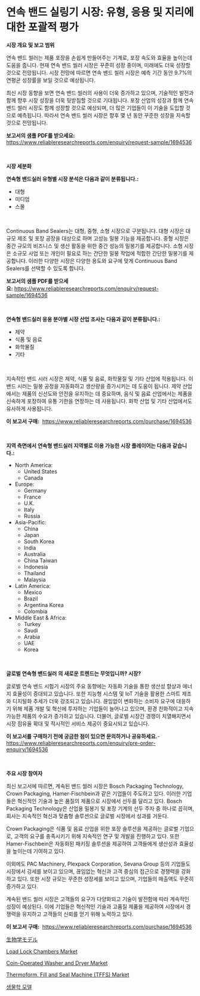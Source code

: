 <p><h1>연속 밴드 실링기 시장: 유형, 응용 및 지리에 대한 포괄적 평가</h1></p><p><strong>시장 개요 및 보고 범위</strong></p>
<p><p>연속 밴드 씰러는 제품 포장을 손쉽게 만들어주는 기계로, 포장 속도와 효율을 높이는데 도움을 줍니다. 현재 연속 밴드 씰러 시장은 꾸준히 성장 중이며, 미래에도 더욱 성장할 것으로 전망됩니다. 시장 전망에 따르면 연속 밴드 씰러 시장은 예측 기간 동안 9.7%의 연평균 성장률을 보일 것으로 예상됩니다.</p><p>최신 시장 동향을 보면 연속 밴드 씰러의 사용이 더욱 증가하고 있으며, 기술적인 발전과 함께 향후 시장 성장을 더욱 뒷받침할 것으로 기대됩니다. 포장 산업의 성장과 함께 연속 밴드 씰러 시장도 함께 성장할 것으로 예상되며, 더 많은 기업들이 이 기술을 도입할 것으로 예측됩니다. 따라서 연속 밴드 씰러 시장은 향후 몇 년 동안 꾸준한 성장을 지속할 것으로 전망됩니다.</p></p>
<p><strong>보고서의 샘플 PDF를 받으세요:</strong> <a href="https://www.reliableresearchreports.com/enquiry/request-sample/1694536">https://www.reliableresearchreports.com/enquiry/request-sample/1694536</a></p>
<p>&nbsp;</p>
<p><strong>시장 세분화</strong></p>
<p><strong>연속형 밴드실러 유형별 시장 분석은 다음과 같이 분류됩니다.:</strong></p>
<p><ul><li>대형</li><li>미디엄</li><li>스몰</li></ul></p>
<p>&nbsp;</p>
<p><p>Continuous Band Sealers는 대형, 중형, 소형 시장으로 구분됩니다. 대형 시장은 대규모 제조 및 포장 공장을 대상으로 하며 고성능 밀봉 기능을 제공합니다. 중형 시장은 중간 규모의 비즈니스 및 생산 활동을 위한 중간 성능의 밀봉기를 제공합니다. 소형 시장은 소규모 사업 또는 개인이 필요로 하는 간단한 밀봉 작업에 적합한 간단한 밀봉기를 제공합니다. 이러한 다양한 시장은 다양한 용도와 요구에 맞게 Continuous Band Sealers를 선택할 수 있도록 합니다.</p></p>
<p><strong>보고서의 샘플 PDF를 받으세요:</strong>&nbsp;<a href="https://www.reliableresearchreports.com/enquiry/request-sample/1694536">https://www.reliableresearchreports.com/enquiry/request-sample/1694536</a></p>
<p>&nbsp;</p>
<p><strong> 연속형 밴드실러 응용 분야별 시장 산업 조사는 다음과 같이 분류됩니다.:</strong></p>
<p><ul><li>제약</li><li>식품 및 음료</li><li>화학물질</li><li>기타</li></ul></p>
<p>&nbsp;</p>
<p><p>지속적인 밴드 시러 시장은 제약, 식품 및 음료, 화학물질 및 기타 산업에 적용됩니다. 이 밴드 시러는 밀봉 공정을 자동화하고 생산량을 증가시키는 데 도움이 됩니다. 제약 산업에서는 제품의 신선도와 안전을 유지하는 데 중요하며, 음식 및 음료 산업에서는 제품을 신속하게 포장하여 유통 기한을 연장하는 데 사용됩니다. 화학 산업 및 기타 산업에서도 유사하게 사용됩니다.</p></p>
<p><strong>이 보고서 구매:</strong>&nbsp; <a href="https://www.reliableresearchreports.com/purchase/1694536">https://www.reliableresearchreports.com/purchase/1694536</a></p>
<p>&nbsp;</p>
<p><strong>지역 측면에서 연속형 밴드실러 지역별로 이용 가능한 시장 플레이어는 다음과 같습니다.:</strong></p>
<p><ul>
    <li>
        North America:
        <ul>
            <li>United States</li>
            <li>Canada</li>
        </ul>
    </li>
    <li>
        Europe:
        <ul>
            <li>Germany</li>
            <li>France</li>
            <li>U.K.</li>
            <li>Italy</li>
            <li>Russia</li>
        </ul>
    </li>
    <li>
        Asia-Pacific:
        <ul>
            <li>China</li>
            <li>Japan</li>
            <li>South Korea</li>
            <li>India</li>
            <li>Australia</li>
            <li>China Taiwan</li>
            <li>Indonesia</li>
            <li>Thailand</li>
            <li>Malaysia</li>
        </ul>
    </li>
    <li>
        Latin America:
        <ul>
            <li>Mexico</li>
            <li>Brazil</li>
            <li>Argentina Korea</li>
            <li>Colombia</li>
        </ul>
    </li>
    <li>
        Middle East & Africa:
        <ul>
            <li>Turkey</li>
            <li>Saudi</li>
            <li>Arabia</li>
            <li>UAE</li>
            <li>Korea</li>
        </ul>
    </li>
    </ul></p>
<p>&nbsp;</p>
<p><strong>글로벌 연속형 밴드실러 의 새로운 트렌드는 무엇입니까? 시장?</strong></p>
<p><p>글로벌 연속 밴드 시험기 시장의 주요 동향에는 자동화 기술을 통한 생산성 향상과 에너지 효율성이 증대되고 있습니다. 또한 지능형 시스템 및 IoT 기술을 활용한 스마트 제조와 디지털화 추세가 더욱 강조되고 있습니다. 끊임없이 변화하는 소비자 요구에 대응하기 위해 제품 개발 및 혁신에 투자하는 기업들이 늘어나고 있으며, 환경 친화적이고 지속 가능한 제품의 수요가 증가하고 있습니다. 더불어, 글로벌 시장간 경쟁이 치열해지면서 시장 점유율 확대 및 적시적인 서비스 제공이 중요시되고 있습니다.</p></p>
<p><strong>이 보고서를 구매하기 전에 궁금한 점이 있으면 문의하거나 공유하세요.</strong>- <a href="https://www.reliableresearchreports.com/enquiry/pre-order-enquiry/1694536">https://www.reliableresearchreports.com/enquiry/pre-order-enquiry/1694536</a></p>
<p>&nbsp;</p>
<p><strong>주요 시장 참여자</strong></p>
<p><p>최신 보고서에 따르면, 계속된 밴드 씰러 시장은 Bosch Packaging Technology, Crown Packaging, Hamer-Fischbein과 같은 기업들이 주도하고 있다. 이러한 기업들은 혁신적인 기술과 높은 품질의 제품으로 시장에서 선두를 달리고 있다. Bosch Packaging Technology은 산업용 밀봉기 및 포장 기계의 선두 주자 중 하나로 꼽히며, 회사는 지속적인 혁신과 맞춤형 솔루션으로 글로벌 시장에서 성과를 거둔다.</p><p>Crown Packaging은 식품 및 음료 산업을 위한 포장 솔루션을 제공하는 글로벌 기업으로, 고객의 요구를 충족시키기 위해 지속적인 연구 및 개발을 진행하고 있다. 또한 Hamer-Fischbein은 자동화된 패키징 솔루션을 제공하여 고객들에게 생산성과 효율성을 높이는데 기여하고 있다.</p><p>이외에도 PAC Machinery, Plexpack Corporation, Sevana Group 등의 기업들도 시장에서 강세를 보이고 있으며, 끊임없는 혁신과 고객 중심의 접근으로 경쟁력을 강화하고 있다. 또한 시장 규모는 꾸준한 성장세를 보이고 있으며, 기업들의 매출액도 꾸준히 증가하고 있다.</p><p>계속된 밴드 씰러 시장은 고객들의 요구가 다양화되고 기술이 발전함에 따라 계속적인 성장이 예상된다. 이에 기업들은 혁신적인 기술과 고품질 제품을 제공하여 시장에서 경쟁력을 유지하고 고객들의 신뢰를 얻기 위해 노력하고 있다.</p></p>
<p><strong>이 보고서 구매:</strong>&nbsp;&nbsp;<a href="https://www.reliableresearchreports.com/purchase/1694536">https://www.reliableresearchreports.com/purchase/1694536</a></p>
<p><p><a href="https://github.com/efcvopdgkdx128/Market-Research-Report-List-1/blob/main/6081056185889.md">生物学モデル</a></p><p><a href="https://github.com/Chiragrp22/Market-Research-Report-List-3/blob/main/load-lock-chambers-market.md">Load Lock Chambers Market</a></p><p><a href="https://issuu.com/reportprime-2/docs/coin-operated-washer-and-dryer-market-size-2030.pp">Coin-Operated Washer and Dryer Market</a></p><p><a href="https://sore-arch-6db.notion.site/Thermoform-Fill-and-Seal-Machine-TFFS-Market-with-the-goal-of-estimating-the-market-size-and-futu-13fa3bb3e94c48cc9ae181aaf08c1601">Thermoform, Fill and Seal Machine (TFFS) Market</a></p><p><a href="https://github.com/bunxhcci35271755/Market-Research-Report-List-1/blob/main/4094103185884.md">생물학 모델</a></p></p>
